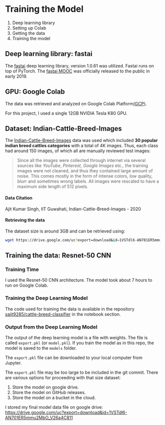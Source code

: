# Training the Model

1.  Deep learning library
2.  Setting up Colab
3.  Getting the data
4.  Training the model 

## Deep learning library:  fastai
The [fastai](https://github.com/fastai/fastai) deep learning library, version 1.0.61 was utilized.  Fastai runs on top of PyTorch.   The [fastai MOOC](https://docs.fast.ai) was officially released to the public in early 2019.

## GPU:  Google Colab
The data was retrieved and analyzed on Google Colab Platform[(GCP)](https://colab.research.google.com/).  

For this project, I used a single 12GB NVIDIA Tesla K80 GPU.

## Dataset: Indian-Cattle-Breed-Images
The [Indian-Cattle-Breed-Images](https://drive.google.com/uc?export=download&id=1VSTdl6-AN701ER5mmu2MbO_V26a4C811) data was used which included **30 popular indian breed cattles categories** with a total of 4K images.  Thus, each class had around 150 images, of which all are manually reviewed test images:    
>Since all the images were collected through internet via several sources like *YouTube*, *Pinterest*, *Google Images* etc., the training images were not cleaned, and thus they contained large amount of noise. This comes mostly in the form of intense colors, low quality, blurr and sometimes wrong labels. All images were rescaled to have a maximum side length of 512 pixels.

#### Data Citation
Ajit Kumar Singh, IIT Guwahati, Indian-Cattle-Breed-Images - 2020


#### Retrieving the data
The dataset size is around 3GB and can be retrieved using:  
```bash
wget https://drive.google.com/uc?export=download&id=1VSTdl6-AN701ER5mmu2MbO_V26a4C811
```

## Training the data:  Resnet-50 CNN

### Training Time
I used the Resnet-50 CNN architecture.  The model took about 7 hours to run on Google Colab. 

### Training the Deep Learning Model
The code used for training the data is available in the repository [sajit9285/cattle-breed-classifier](https://github.com/sajit9285/cattle-breed-classifier) in the notebook section.

### Output from the Deep Learning Model
The output of the deep learning model is a file with weights.  The file is called `export.pkl` (or `model.pkl`).  If you train the model as in this repo, the model is saved to the `models` folder.  

The `export.pkl` file can be downloaded to your local computer from Jupyter.

The `export.pkl` file may be too large to be included in the git commit.  There are various options for proceeding with that size dataset:  
1.  Store the model on google drive.
2.  Store the model on GitHub releases.
3.  Store the model on a bucket in the cloud.  

I stored my final model data file on google drive: https://drive.google.com/uc?export=download&id=1VSTdl6-AN701ER5mmu2MbO_V26a4C811

 
